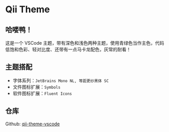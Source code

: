 # Qii Theme

## 哈喽鸭！
这是一个 VSCode 主题，带有深色和浅色两种主题，使用青绿色当作主色，代码低饱和色彩、轻对比度、还带有一点马卡龙配色，灰常的耐看！


## 主题搭配
- 字体系列：`JetBrains Mono NL, 等距更纱黑体 SC`
- 文件图标扩展：`Symbols`
- 软件图标扩展：`Fluent Icons`


## 仓库
Github: [qii-theme-vscode](https://github.com/Qiqi29/qii-theme-vscode)